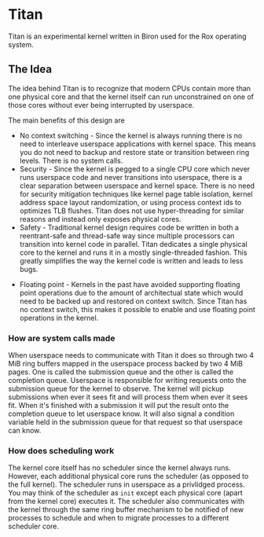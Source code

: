 # Titan
Titan is an experimental kernel written in Biron used for the Rox operating system.

## The Idea
The idea behind Titan is to recognize that modern CPUs contain more than one physical core and that the kernel itself can run unconstrained on one of those cores without ever being interrupted by userspace.

The main benefits of this design are
  * No context switching - Since the kernel is always running there is no need to interleave userspace applications with kernel space. This means you do not need to backup and restore state or transition between ring levels. There is no system calls.
  * Security - Since the kernel is pegged to a single CPU core which never runs userspace code and never transitions into userspace, there is a clear separation between userspace and kernel space. There is no need for security mitigation techniques like kernel page table isolation, kernel address space layout randomization, or using process context ids to optimizes TLB flushes. Titan does not use hyper-threading for similar reasons and instead only exposes physical cores.
  * Safety - Traditional kernel design requires code be written in both a reentrant-safe and thread-safe way since multiple processors can transition into kernel code in parallel. Titan dedicates a single physical core to the kernel and runs it in a mostly single-threaded fashion. This greatly simplifies the way the kernel code is written and leads to less bugs.
  - Floating point - Kernels in the past have avoided supporting floating point operations due to the amount of architectual state which would need to be backed up and restored on context switch. Since Titan has no context switch, this makes it possible to enable and use floating point operations in the kernel.

### How are system calls made

When userspace needs to communicate with Titan it does so through two 4 MiB ring buffers mapped in the userspace process backed by two 4 MiB pages. One is called the submission queue and the other is called the completion queue. Userspace is responsible for writing requests onto the submission queue for the kernel to observe. The kernel will pickup submissions when ever it sees fit and will process them when ever it sees fit. When it's finished with a submission it will put the result onto the completion queue to let userspace know. It will also signal a condition variable held in the submission queue for that request so that userspace can know.

### How does scheduling work

The kernel core itself has no scheduler since the kernel always runs. However, each additional physical core runs the scheduler (as opposed to the full kernel). The scheduler runs in userspace as a privlidged process. You may think of the scheduler as `init` except each physical core (apart from the kernel core) executes it. The scheduler also communicates with the kernel through the same ring buffer mechanism to be notified of new processes to schedule and when to migrate processes to a different scheduler core.
